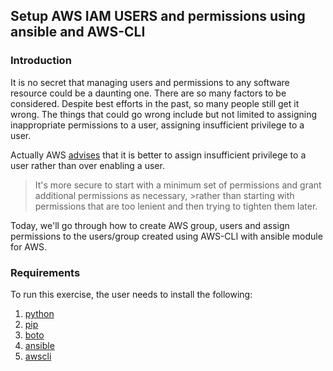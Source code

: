 ## Setup AWS IAM USERS and permissions using ansible and AWS-CLI

### Introduction

It is no secret that managing users and permissions to any software resource could be a daunting one. There are so many factors to be considered. Despite best efforts in the past, so many people still get it wrong. The things that could go wrong include but not limited to assigning inappropriate permissions to a user, assigning insufficient privilege to a user.

Actually AWS [advises](http://docs.aws.amazon.com/IAM/latest/UserGuide/best-practices.html#grant-least-privilege) that it is better to assign insufficient privilege to a user rather than over enabling a user.
>It's more secure to start with a minimum set of permissions and grant additional permissions as necessary, >rather than starting with permissions that are too lenient and then trying to tighten them later.

Today, we'll go through how to create AWS group, users and assign permissions to the users/group created using AWS-CLI with ansible module for AWS.

### Requirements

To run this exercise, the user needs to install the following:
1. [python](https://www.python.org/)
2. [pip](https://pypi.python.org/pypi/pip)
3. [boto](https://pypi.python.org/pypi/boto/)
4. [ansible](https://www.ansible.com/)
5. [awscli](http://docs.aws.amazon.com/cli/latest/userguide/installing.html)
